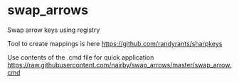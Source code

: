 # swap_arrows
Swap arrow keys using registry

Tool to create mappings is here https://github.com/randyrants/sharpkeys

Use contents of the .cmd file for quick application
https://raw.githubusercontent.com/nairby/swap_arrows/master/swap_arrow.cmd
